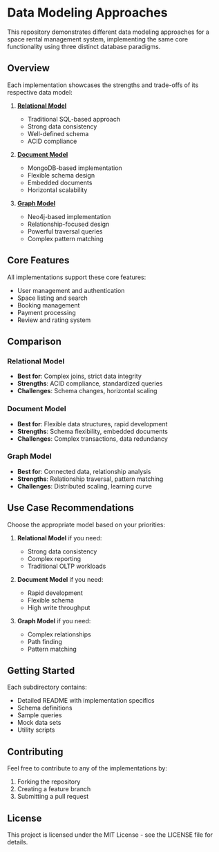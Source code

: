 # Data Modeling Approaches

This repository demonstrates different data modeling approaches for a space rental management system, implementing the same core functionality using three distinct database paradigms.

## Overview

Each implementation showcases the strengths and trade-offs of its respective data model:

1. **[Relational Model](./Relational-Model/)**
   - Traditional SQL-based approach
   - Strong data consistency
   - Well-defined schema
   - ACID compliance

2. **[Document Model](./Document-Model/)**
   - MongoDB-based implementation
   - Flexible schema design
   - Embedded documents
   - Horizontal scalability

3. **[Graph Model](./Graph-Model/)**
   - Neo4j-based implementation
   - Relationship-focused design
   - Powerful traversal queries
   - Complex pattern matching

## Core Features

All implementations support these core features:
- User management and authentication
- Space listing and search
- Booking management
- Payment processing
- Review and rating system

## Comparison

### Relational Model
- **Best for**: Complex joins, strict data integrity
- **Strengths**: ACID compliance, standardized queries
- **Challenges**: Schema changes, horizontal scaling

### Document Model
- **Best for**: Flexible data structures, rapid development
- **Strengths**: Schema flexibility, embedded documents
- **Challenges**: Complex transactions, data redundancy

### Graph Model
- **Best for**: Connected data, relationship analysis
- **Strengths**: Relationship traversal, pattern matching
- **Challenges**: Distributed scaling, learning curve

## Use Case Recommendations

Choose the appropriate model based on your priorities:

1. **Relational Model** if you need:
   - Strong data consistency
   - Complex reporting
   - Traditional OLTP workloads

2. **Document Model** if you need:
   - Rapid development
   - Flexible schema
   - High write throughput

3. **Graph Model** if you need:
   - Complex relationships
   - Path finding
   - Pattern matching

## Getting Started

Each subdirectory contains:
- Detailed README with implementation specifics
- Schema definitions
- Sample queries
- Mock data sets
- Utility scripts

## Contributing

Feel free to contribute to any of the implementations by:
1. Forking the repository
2. Creating a feature branch
3. Submitting a pull request

## License

This project is licensed under the MIT License - see the LICENSE file for details.
